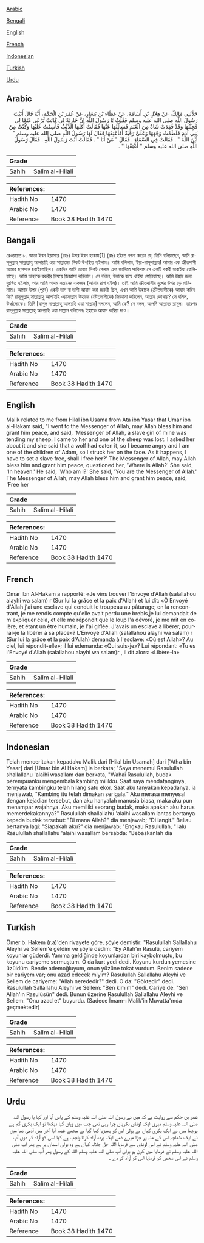 [Arabic](#arabic)

[Bengali](#bengali)

[English](#english)

[French](#french)

[Indonesian](#indonesian)

[Turkish](#turkish)

[Urdu](#urdu)

## Arabic


<div dir="rtl" lang="ar" style={{fontSize:'larger',backgroundColor:'#f8f9fa',padding:20}}>
حَدَّثَنِي مَالِكٌ، عَنْ هِلاَلِ بْنِ أُسَامَةَ، عَنْ عَطَاءِ بْنِ يَسَارٍ، عَنْ عُمَرَ بْنِ الْحَكَمِ، أَنَّهُ قَالَ أَتَيْتُ رَسُولَ اللَّهِ صلى الله عليه وسلم فَقُلْتُ يَا رَسُولَ اللَّهِ إِنَّ جَارِيَةً لِي كَانَتْ تَرْعَى غَنَمًا لِي فَجِئْتُهَا وَقَدْ فُقِدَتْ شَاةٌ مِنَ الْغَنَمِ فَسَأَلْتُهَا عَنْهَا فَقَالَتْ أَكَلَهَا الذِّئْبُ فَأَسِفْتُ عَلَيْهَا وَكُنْتُ مِنْ بَنِي آدَمَ فَلَطَمْتُ وَجْهَهَا وَعَلَىَّ رَقَبَةٌ أَفَأُعْتِقُهَا فَقَالَ لَهَا رَسُولُ اللَّهِ صلى الله عليه وسلم ‏"‏ أَيْنَ اللَّهُ ‏"‏ ‏.‏ فَقَالَتْ فِي السَّمَاءِ ‏.‏ فَقَالَ ‏"‏ مَنْ أَنَا ‏"‏ ‏.‏ فَقَالَتْ أَنْتَ رَسُولُ اللَّهِ ‏.‏ فَقَالَ رَسُولُ اللَّهِ صلى الله عليه وسلم ‏"‏ أَعْتِقْهَا ‏"‏ ‏.‏
</div>
<div style={{backgroundColor:'#f8f9fa',padding:20, marginBottom: 10}}><table> <thead> <tr> <th>Grade</th> <th></th> </tr> </thead> <tbody> <tr><td>Sahih</td><td>Salim al-Hilali</td></tr></tbody></table><table> <thead> <tr> <th>References:</th> <th></th> </tr> </thead> <tbody><tr><td>Hadith No</td><td>1470</td></tr><tr><td>Arabic No</td><td>1470</td></tr><tr><td>Reference</td><td>Book 38 Hadith 1470</td></tr></tbody></table></div>

## Bengali


<div dir="ltr" lang="bn" style={{fontSize:'larger',backgroundColor:'#f8f9fa',padding:20}}>
রেওয়ায়ত ৮. আতা ইবন ইয়াসার (রহঃ) উমর ইবন হাকাম[1] (রাঃ) হইতে ৰণনা করেন যে, তিনি বলিয়াছেন, আমি রাসূলুল্লাহ্ সাল্লাল্লাহু আলায়হি ওয়া সাল্লামের নিকট উপস্থিত হইলাম। আমি বলিলাম, ইয়া-রাসূলাল্লাহ! আমার এক ক্রীতদাসী আমার ছাগপাল চরাইতেছিল। একদিন আমি তাহার নিকট গেলাম এবং জানিতে পারিলাম সে একটি বকরী হারাইয়া ফেলিয়াছে। আমি তাহাকে বকরীর বিষয়ে জিজ্ঞাসা করিলাম। সে বলিল, উহাকে বাঘে খাইয়া ফেলিয়াছে। আমি উহার জন্য দুঃখিত হইলাম, আর আমি আদম সন্তানের একজন (আমার রাগ হইল)। তাই আমি ক্রীতদাসীর মুখের উপর চড় মারিলাম। আমার উপর (পূর্বে) একটি দাস বা দাসী আযাদ করা জরুরী ছিল, এখন আমি উহাকে (ক্রীতদাসীকে) আযাদ করিব কি? রাসূলুল্লাহ্ সাল্লাল্লাহু আলাইহি ওয়াসাল্লাম উহাকে (ক্রীতদাসীকে) জিজ্ঞাসা করিলেন, আল্লাহ কোথায়? সে বলিল, উর্ধ্বলোকে। তিনি [রাসূল সাল্লাল্লাহু আলয়হি ওয়া সাল্লাম] বললেন, আমি কে? সে বলল, আপনি আল্লাহর রাসূল। তারপর রাসূলুল্লাহ সাল্লাল্লাহু আলয়হি ওয়া সাল্লাম বলিলেনঃ ইহাকে আযাদ করিয়া দাও।
</div>
<div style={{backgroundColor:'#f8f9fa',padding:20, marginBottom: 10}}><table> <thead> <tr> <th>Grade</th> <th></th> </tr> </thead> <tbody> <tr><td>Sahih</td><td>Salim al-Hilali</td></tr></tbody></table><table> <thead> <tr> <th>References:</th> <th></th> </tr> </thead> <tbody><tr><td>Hadith No</td><td>1470</td></tr><tr><td>Arabic No</td><td>1470</td></tr><tr><td>Reference</td><td>Book 38 Hadith 1470</td></tr></tbody></table></div>

## English


<div dir="ltr" lang="en" style={{fontSize:'larger',backgroundColor:'#f8f9fa',padding:20}}>
Malik related to me from Hilal ibn Usama from Ata ibn Yasar that Umar ibn al-Hakam said, "I went to the Messenger of Allah, may Allah bless him and grant him peace, and said, 'Messenger of Allah, a slave girl of mine was tending my sheep. I came to her and one of the sheep was lost. I asked her about it and she said that a wolf had eaten it, so I became angry and I am one of the children of Adam, so I struck her on the face. As it happens, I have to set a slave free, shall I free her?' The Messenger of Allah, may Allah bless him and grant him peace, questioned her, 'Where is Allah?' She said, 'In heaven.' He said, 'Who am I?' She said, 'You are the Messenger of Allah.' The Messenger of Allah, may Allah bless him and grant him peace, said, 'Free her
</div>
<div style={{backgroundColor:'#f8f9fa',padding:20, marginBottom: 10}}><table> <thead> <tr> <th>Grade</th> <th></th> </tr> </thead> <tbody> <tr><td>Sahih</td><td>Salim al-Hilali</td></tr></tbody></table><table> <thead> <tr> <th>References:</th> <th></th> </tr> </thead> <tbody><tr><td>Hadith No</td><td>1470</td></tr><tr><td>Arabic No</td><td>1470</td></tr><tr><td>Reference</td><td>Book 38 Hadith 1470</td></tr></tbody></table></div>

## French


<div dir="ltr" lang="fr" style={{fontSize:'larger',backgroundColor:'#f8f9fa',padding:20}}>
Omar Ibn Al-Hakam a rapporté: «Je vins trouver l'Envoyé d'Allah (salallahou alayhi wa salam) r (Sur lui la grâce et la paix d'Allah) et lui dit: «Ô Envoyé d'Allah j'ai une esclave qui conduit le troupeau au pâturage; en la rencontrant, je me rendis compte qu'elle avait perdu une brebis,je lui demandait de m'expliquer cela, et elle me répondit que le loup l'a dévoré, je me mit en colère, et étant un être humain, je l'ai giflée. J'avais un esclave à libérer, pourrai-je la libérer à sa place»? L'Envoyé d'Allah (salallahou alayhi wa salam) r (Sur lui la grâce et la paix d'Allah) demanda à l'esclave: «Où est Allah»? Au ciel, lui répondit-elle»; il lui edemanda: «Qui suis-je»? Lui répondant: «Tu es l'Envoyé d'Allah (salallahou alayhi wa salam)r , il dit alors: «Libère-la»
</div>
<div style={{backgroundColor:'#f8f9fa',padding:20, marginBottom: 10}}><table> <thead> <tr> <th>Grade</th> <th></th> </tr> </thead> <tbody> <tr><td>Sahih</td><td>Salim al-Hilali</td></tr></tbody></table><table> <thead> <tr> <th>References:</th> <th></th> </tr> </thead> <tbody><tr><td>Hadith No</td><td>1470</td></tr><tr><td>Arabic No</td><td>1470</td></tr><tr><td>Reference</td><td>Book 38 Hadith 1470</td></tr></tbody></table></div>

## Indonesian


<div dir="ltr" lang="id" style={{fontSize:'larger',backgroundColor:'#f8f9fa',padding:20}}>
Telah menceritakan kepadaku Malik dari [Hilal bin Usamah] dari ['Atha bin Yasar] dari [Umar bin Al Hakam] ia berkata; "Saya menemui Rasulullah shallallahu 'alaihi wasallam dan berkata, "Wahai Rasulullah, budak perempuanku mengembala kambing milikku. Saat saya mendatanginya, ternyata kambingku telah hilang satu ekor. Saat aku tanyakan kepadanya, ia menjawab, "Kambing itu telah dimakan serigala." Aku merasa menyesal dengan kejadian tersebut, dan aku hanyalah manusia biasa, maka aku pun menampar wajahnya. Aku memiliki seorang budak, maka apakah aku harus memerdekakannya?" Rasulullah shallallahu 'alaihi wasallam lantas bertanya kepada budak tersebut: "Di mana Allah?" dia menjawab; "Di langit." Beliau bertanya lagi: "Siapakah aku?" dia menjawab; "Engkau Rasulullah, " lalu Rasulullah shallallahu 'alaihi wasallam bersabda: "Bebaskanlah dia
</div>
<div style={{backgroundColor:'#f8f9fa',padding:20, marginBottom: 10}}><table> <thead> <tr> <th>Grade</th> <th></th> </tr> </thead> <tbody> <tr><td>Sahih</td><td>Salim al-Hilali</td></tr></tbody></table><table> <thead> <tr> <th>References:</th> <th></th> </tr> </thead> <tbody><tr><td>Hadith No</td><td>1470</td></tr><tr><td>Arabic No</td><td>1470</td></tr><tr><td>Reference</td><td>Book 38 Hadith 1470</td></tr></tbody></table></div>

## Turkish


<div dir="ltr" lang="tr" style={{fontSize:'larger',backgroundColor:'#f8f9fa',padding:20}}>
Ömer b. Hakem (r.a)'den rivayete göre, şöyle demiştir: "Rasulullah Sallallahu Aleyhi ve Sellem'e geldim ve şöyle dedim: "Ey Allah'ın Rasulü, cariyem koyunlar güderdi. Yanıma geldiğinde koyunlardan biri kaybolmuştu, bu koyunu cariyeme sormuştum. O da kurt yedi dedi. Koyunu kurdun yemesine üzüldüm. Bende ademoğluyum, onun yüzüne tokat vurdum. Benim sadece bir cariyem var; onu azad edecek miyim? Rasulullah Sallallahu Aleyhi ve Sellem de cariyeme: "Allah nerededir?" dedi. O da: "Göktedir" dedi. Rasulullah Sallallahu Aleyhi ve Sellem: "Ben kimim" dedi. Cariye de: "Sen Allah'ın Rasulüsün" dedi. Bunun üzerine Rasulullah Sallallahu Aleyhi ve Sellem: "Onu azad et" buyurdu. (Sadece İmam-ı Malik'in Muvatta'mda geçmektedir)
</div>
<div style={{backgroundColor:'#f8f9fa',padding:20, marginBottom: 10}}><table> <thead> <tr> <th>Grade</th> <th></th> </tr> </thead> <tbody> <tr><td>Sahih</td><td>Salim al-Hilali</td></tr></tbody></table><table> <thead> <tr> <th>References:</th> <th></th> </tr> </thead> <tbody><tr><td>Hadith No</td><td>1470</td></tr><tr><td>Arabic No</td><td>1470</td></tr><tr><td>Reference</td><td>Book 38 Hadith 1470</td></tr></tbody></table></div>

## Urdu


<div dir="rtl" lang="ur" style={{fontSize:'larger',backgroundColor:'#f8f9fa',padding:20}}>
عمر بن حکم سے روایت ہے کہ میں نے رسول اللہ صلی اللہ علیہ وسلم کے پاس آیا اور کہا یا رسول اللہ صلی اللہ علیہ وسلم میری ایک لونڈی بکریاں چرا رہی تھی جب میں وہاں گیا دیکھا تو ایک بکری گم ہے پوچھا میں نے ایک بکری کہاں ہے بولی اس کو بھیڑیا کھا گیا ہے مجھے غصہ آیا آخر میں آدمی تھا میں نے ایک طماچہ اس کے منہ پر جڑا میرے ذمے ایک بردہ آزاد کرنا واجب ہے کیا اسی کو آزاد کر دوں آپ صلی اللہ علیہ وسلم نے اس لونڈی سے فرمایا اللہ جل جلالہ کہاں ہے وہ بولی آسمان پر ہے پھر آپ صلی اللہ علیہ وسلم نے فرمایا میں کون ہو بولی آپ صلی اللہ علیہ وسلم اللہ کے رسول پھر آپ صلی اللہ علیہ وسلم نے اس شخص کو فرمایا اس کو آزاد کر دے ۔
</div>
<div style={{backgroundColor:'#f8f9fa',padding:20, marginBottom: 10}}><table> <thead> <tr> <th>Grade</th> <th></th> </tr> </thead> <tbody> <tr><td>Sahih</td><td>Salim al-Hilali</td></tr></tbody></table><table> <thead> <tr> <th>References:</th> <th></th> </tr> </thead> <tbody><tr><td>Hadith No</td><td>1470</td></tr><tr><td>Arabic No</td><td>1470</td></tr><tr><td>Reference</td><td>Book 38 Hadith 1470</td></tr></tbody></table></div>